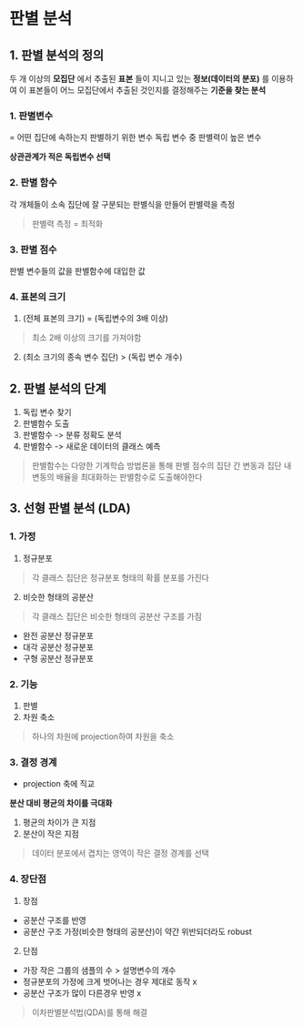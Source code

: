# 판별 분석
## 1. 판별 분석의 정의
두 개 이상의 __모집단__ 에서 추출된 __표본__ 들이 지니고 있는 __정보(데이터의 분포)__ 를 이용하여 이 표본들이 어느 모집단에서 추출된 것인지를 결정해주는 **기준을 찾는 분석**

### 1. 판별변수
= 어떤 집단에 속하는지 판별하기 위한 변수
독립 변수 중 판별력이 높은 변수

**상관관계가 적은 독립변수 선택**

### 2. 판별 함수
각 개체들이 소속 집단에 잘 구분되는 판별식을 만들어 판별력을 측정
> 판별력 측정 = 최적화

### 3. 판별 점수
판별 변수들의 값을 판별함수에 대입한 값

### 4. 표본의 크기
1. (전체 표본의 크기) = (독립변수의 3배 이상)
> 최소 2배 이상의 크기를 가져야함

2. (최소 크기의 종속 변수 집단) > (독립 변수 개수)

## 2. 판별 분석의 단계
1. 독립 변수 찾기
2. 판별함수 도출
3. 판별함수 -> 분류 정확도 분석
4. 판별함수 -> 새로운 데이터의 클래스 예측

> 판별함수는 다양한 기계학습 방법론을 통해 판별 점수의 집단 간 변동과 집단 내 변동의 배율을 최대화하는 판별함수로 도출해야한다

## 3. 선형 판별 분석 (LDA)
### 1. 가정
1. 정규분포
> 각 클래스 집단은 정규분포 형태의 확률 분포를 가진다

2. 비슷한 형태의 공분산
> 각 클래스 집단은 비슷한 형태의 공분산 구조를 가짐

* 완전 공분산 정규분포
* 대각 공분산 정규분포
* 구형 공분산 정규분포

### 2. 기능
1. 판별
2. 차원 축소
> 하나의 차원에 projection하여 차원을 축소

### 3. 결정 경계
* projection 축에 직교


**분산 대비 평균의 차이를 극대화**


  1. 평균의 차이가 큰 지점
  2. 분산이 작은 지점
  > 데이터 분포에서 겹치는 영역이 작은 결정 경계를 선택

### 4. 장단점
1. 장점
* 공분산 구조를 반영
* 공분산 구조 가정(비슷한 형태의 공분산)이 약간 위반되더라도 robust

2. 단점
* 가장 작은 그룹의 샘플의 수 > 설명변수의 개수
* 정규분포의 가정에 크게 벗어나는 경우 제대로 동작 x
* 공분산 구조가 많이 다른경우 반영 x
> 이차판별분석법(QDA)를 통해 해결
